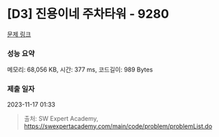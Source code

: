 # [D3] 진용이네 주차타워 - 9280 

[문제 링크](https://swexpertacademy.com/main/code/problem/problemDetail.do?contestProbId=AW9j74FacD0DFAUY) 

### 성능 요약

메모리: 68,056 KB, 시간: 377 ms, 코드길이: 989 Bytes

### 제출 일자

2023-11-17 01:33



> 출처: SW Expert Academy, https://swexpertacademy.com/main/code/problem/problemList.do